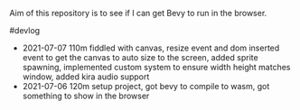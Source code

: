 Aim of this repository is to see if I can get Bevy to run in the browser.

#devlog
- 2021-07-07  110m fiddled with canvas, resize event and dom inserted event to get the canvas to auto size to the screen, added sprite spawning, implemented custom system to ensure width height matches window, added kira audio support 
- 2021-07-06  120m setup project, got bevy to compile to wasm, got something to show in the browser

